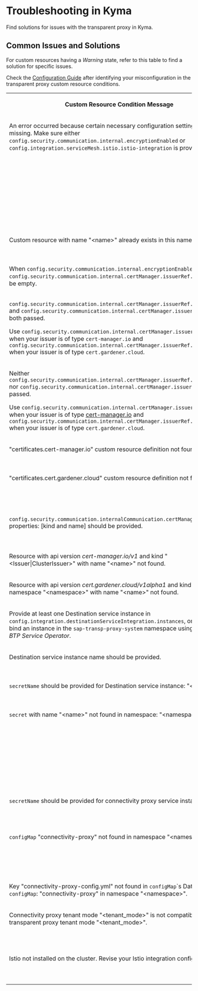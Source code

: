 <!-- loioaebcc82c94ac4325af52a5d6994fe5b5 -->

# Troubleshooting in Kyma

Find solutions for issues with the transparent proxy in Kyma.



<a name="loioaebcc82c94ac4325af52a5d6994fe5b5__section_cg4_fyc_zxb"/>

## Common Issues and Solutions

For custom resources having a *Warning* state, refer to this table to find a solution for specific issues.

Check the [Configuration Guide](configuration-guide-2a22cd7.md) after identifying your misconfiguration in the transparent proxy custom resource conditions.


<table>
<tr>
<th valign="top">

Custom Resource Condition Message

</th>
<th valign="top">

Solution

</th>
</tr>
<tr>
<td valign="top">

An error occurred because certain necessary configuration settings are missing. Make sure either `config.security.communication.internal.encryptionEnabled` or `config.integration.serviceMesh.istio.istio-integration` is provided.

</td>
<td valign="top">

Integration either with *Istio* or *cert-manager* is mandatory.

This is done by configuring at least one of the two properties: `config.integration.serviceMesh.istio.istio-integration` or `config.security.communication.internal.encryptionEnabled`.

-   `config.integration.serviceMesh.istio.istio-integration` makes `config.security.communication.internal.encryptionEnabled` optional.
-   If "encryptionEnabled" is set to true and `config.integration.serviceMesh.istio.istio-integration` is missing , you must provide `config.security.communication.internalCommunication.certManager.issuerRef.name` and `config.security.communication.internalCommunication.certManager.issuerRef.kind`.



</td>
</tr>
<tr>
<td valign="top">

Custom resource with name "<name\>" already exists in this namespace.

</td>
<td valign="top">

There could be only 1 transparent proxy custom resource in a single namespace. Delete the unnecessary custom resource or move it to another namespace.

</td>
</tr>
<tr>
<td valign="top">

When `config.security.communication.internal.encryptionEnabled` is true, `config.security.communication.internal.certManager.issuerRef.name` cannot be empty.

</td>
<td valign="top">

If `config.security.communication.internalCommunication.encryptionEnabled` is set to true, then `config.security.communication.internal.certManager.issuerRef.name` cannot be empty.

</td>
</tr>
<tr>
<td valign="top">

`config.security.communication.internal.certManager.issuerRef.namespace` and `config.security.communication.internal.certManager.issuerRef.kind` are both passed.

Use `config.security.communication.internal.certManager.issuerRef.kind` when your issuer is of type `cert-manager.io` and `config.security.communication.internal.certManager.issuerRef.namespace` when your issuer is of type `cert.gardener.cloud`.

</td>
<td valign="top">

If `config.security.communication.internalCommunication.encryptionEnabled` is set to true, you must pass either `config.security.communication.internal.certManager.issuerRef.kind` or `config.security.communication.internal.certManager.issuerRef.namespace`, not both.

</td>
</tr>
<tr>
<td valign="top">

Neither `config.security.communication.internal.certManager.issuerRef.namespace` nor `config.security.communication.internal.certManager.issuerRef.kind` is passed.

Use `config.security.communication.internal.certManager.issuerRef.kind` when your issuer is of type [cert-manager.io](http://cert-manager.io/) and `config.security.communication.internal.certManager.issuerRef.namespace` when your issuer is of type `cert.gardener.cloud`.

</td>
<td valign="top">

If `config.security.communication.internalCommunication.encryptionEnabled` is set to true, you must pass either `config.security.communication.internal.certManager.issuerRef.kind` or `config.security.communication.internal.certManager.issuerRef.namespace`, both cannot be empty.

</td>
</tr>
<tr>
<td valign="top">

"certificates.cert-manager.io" custom resource definition not found.

</td>
<td valign="top">

If `config.security.communication.internalCommunication.encryptionEnabled` is set to true, [cert-manager](https://cert-manager.io/docs/) must be installed in the cluster.

</td>
</tr>
<tr>
<td valign="top">

"certificates.cert.gardener.cloud" custom resource definition not found,

</td>
<td valign="top">

If `config.security.communication.internalCommunication.encryptionEnabled` is set to true and `config.security.communication.internalCommunication.certManager.issuerRef.namespace` is not empty, then [cert-manager-gardener](https://github.com/gardener/cert-management) must be installed in the cluster.

</td>
</tr>
<tr>
<td valign="top">

`config.security.communication.internalCommunication.certManager.issuerRef` properties: \[kind and name\] should be provided.

</td>
<td valign="top">

If `config.security.communication.internalCommunication.encryptionEnabled` is set to true, a valid reference to an existing `Issuer` or `ClusterIssuer` must be provided to secure the internal transparent proxy communication by mTLS.

</td>
</tr>
<tr>
<td valign="top">

Resource with api version *cert-manager.io/v1* and kind "<Issuer|ClusterIssuer\>" with name "<name\>" not found.

</td>
<td valign="top">

The referenced `Issuer` or `ClusterIssuer` is not found in the cluster. If it is of type `Issuer`, check the namespace and name. For `ClusterIssuer`, check the name.

</td>
</tr>
<tr>
<td valign="top">

Resource with api version *cert.gardener.cloud/v1alpha1* and kind "Issuer" in namespace "<namespace\>" with name "<name\>" not found.

</td>
<td valign="top">

The referenced *Issuer* with api version *cert.gardener.cloud/v1alpha1* is not found. Check the specified namespace to see if the resource exists.

</td>
</tr>
<tr>
<td valign="top">

Provide at least one Destination service instance in `config.integration.destinationServiceIntegration.instances`, or create and bind an instance in the `sap-transp-proxy-system` namespace using the *SAP BTP Service Operator*.

</td>
<td valign="top">

The transparent proxy should have at least one Destination service instance configured in `config.integration.destinationServiceIntegration.instances`, or resources of api version "services.cloud.sap.com/v1" and kind "ServiceInstance" should exist in the "sap-transp-proxy-system" namespace.

</td>
</tr>
<tr>
<td valign="top">

Destination service instance name should be provided.

</td>
<td valign="top">

Some of the entries in `config.integration.destinationService.instances` does not have `name` specified.

</td>
</tr>
<tr>
<td valign="top">

`secretName` should be provided for Destination service instance: "<name\>".

</td>
<td valign="top">

The given destination service instance should have valid reference to a secret holding the service credentials for consuming the Destination service.

</td>
</tr>
<tr>
<td valign="top">

`secret` with name "<name\>" not found in namespace: "<namespace\>".

</td>
<td valign="top">

The provided secret cannot be found in the referenced `namespace.Examples`:

-   The referenced secret holding the service credentials for the Destination service is not found for the referenced destination service instance. Check the `secretName` and `secretNamespace` properties provided in the `serviceCredentials` section for the given instance in `config.integration.destinationService.instances`.
-   The referenced secret holding the service credentials for the connectivity proxy is not found. Check the *secretName* and `secretNamespace` properties provided in the `serviceCredentials` section for the given instance in `config.integration.connectivityProxy.serviceCredentials`.



</td>
</tr>
<tr>
<td valign="top">

`secretName` should be provided for connectivity proxy service instance.

</td>
<td valign="top">

`config.integration.connectivityProxy.serviceCredentials.secretName` and `config.integration.connectivityProxy.serviceCredentials.secretKey` should be provided when `config.integration.connectivityProxy.serviceName` is not blank.

</td>
</tr>
<tr>
<td valign="top">

`configMap` "connectivity-proxy" not found in namespace "<namespace\>".

</td>
<td valign="top">

The given config map is not present in the same namespace as the service defined in `config.integration.connectivityProxy.serviceName`.

If the service name contains a namespace, the config map should be in that namespace otherwise it should be in the same namespace as the transparent proxy custom resource.

</td>
</tr>
<tr>
<td valign="top">

Key "connectivity-proxy-config.yml" not found in `configMap`\`s Data from `configMap`: "connectivity-proxy" in namespace "<namespace\>".

</td>
<td valign="top">

The referenced config map does not contain the expected "connectivity-proxy-config.yml" `Data` key.

</td>
</tr>
<tr>
<td valign="top">

Connectivity proxy tenant mode "<tenant\_mode\>" is not compatible with transparent proxy tenant mode "<tenant\_mode\>".

</td>
<td valign="top">

The tenant mode defined in the connectivity proxy\`s `configmap` is different from the one defined in `config.tenantMode` of the transparent proxy custom resource. The tenant modes of the connectivity proxy and transparent proxy must be **equal** \(shared & shared or dedicated & dedicated\).

</td>
</tr>
<tr>
<td valign="top">

Istio not installed on the cluster. Revise your Istio integration configuration.

</td>
<td valign="top">

The configuration for integration in Istio service mesh is provided, but Istio is not installed on the cluster. Either install Istio on the cluster or remove the configuration for integration in Istio service mesh.

</td>
</tr>
</table>

